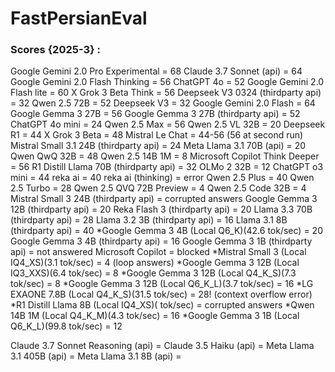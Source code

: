 # FastPersianEval

### Scores {2025-3} :


Google Gemini 2.0 Pro Experimental = 68
Claude 3.7 Sonnet (api) = 64
Google Gemini 2.0 Flash Thinking = 56
ChatGPT 4o = 52
Google Gemini 2.0 Flash lite = 60
X Grok 3 Beta Think = 56
Deepseek V3 0324 (thirdparty api) = 32
Qwen 2.5 72B = 52
Deepseek V3 = 32
Google Gemini 2.0 Flash = 64
Google Gemma 3 27B = 56
Google Gemma 3 27B (thirdparty api) = 52
ChatGPT 4o mini = 24
Qwen 2.5 Max = 56
Qwen 2.5 VL 32B = 20
Deepseek R1 = 44
X Grok 3 Beta = 48
Mistral Le Chat = 44-56 (56 at second run)
Mistral Small 3.1 24B (thirdparty api) = 24
Meta Llama 3.1 70B (api) = 20
Qwen QwQ 32B = 48
Qwen 2.5 14B 1M = 8
Microsoft Copilot Think Deeper = 56
R1 Distill Llama 70B (thirdparty api) = 32
OLMo 2 32B = 12
ChatGPT o3 mini = 44
reka ai = 40
reka ai (thinking) = error
Qwen 2.5 Plus = 40
Qwen 2.5 Turbo = 28
Qwen 2.5 QVQ 72B Preview = 4
Qwen 2.5 Code 32B = 4
Mistral Small 3 24B (thirdparty api) = corrupted answers
Google Gemma 3 12B (thirdparty api) = 20
Reka Flash 3 (thirdparty api) = 20
Llama 3.3 70B (thirdparty api) = 28
Llama 3.2 3B (thirdparty api) = 16
Llama 3.1 8B (thirdparty api) = 40
*Google Gemma 3 4B (Local Q6_K)(42.6 tok/sec) = 20
Google Gemma 3 4B (thirdparty api) = 16
Google Gemma 3 1B (thirdparty api) = not answered
Microsoft Copilot = blocked
*Mistral Small 3 (Local IQ4_XS)(3.1 tok/sec) = 4 (loop answers)
*Google Gemma 3 12B (Local IQ3_XXS)(6.4 tok/sec) = 8
*Google Gemma 3 12B (Local Q4_K_S)(7.3 tok/sec) = 8
*Google Gemma 3 12B (Local Q6_K_L)(3.7 tok/sec) = 16
*LG EXAONE 7.8B (Local Q4_K_S)(31.5 tok/sec) = 28! (context overflow error)
*R1 Distill Llama 8B (Local IQ4_XS)( tok/sec) = corrupted answers
*Qwen 14B 1M (Local Q4_K_M)(4.3 tok/sec) = 16
*Google Gemma 3 1B (Local Q6_K_L)(99.8 tok/sec) = 12

Claude 3.7 Sonnet Reasoning (api) = 
Claude 3.5 Haiku (api) =
Meta Llama 3.1 405B (api) = 
Meta Llama 3.1 8B (api) =
